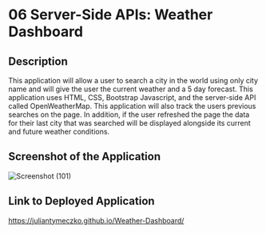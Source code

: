 # 06 Server-Side APIs: Weather Dashboard

## Description
This application will allow a user to search a city in the world using only city name and will give the user the current weather and a 5 day forecast. This application uses HTML, CSS, Bootstrap Javascript, and the 
server-side API called OpenWeatherMap. This application will also track the users previous searches on the page. In addition, if the user refreshed the page the data for their last city that was 
searched will be displayed alongside its current and future weather conditions.

## Screenshot of the Application
![Screenshot (101)](https://github.com/JulianTymeczko/Weather-Dashboard/assets/130944880/2154d150-6c6b-4dd9-bf65-77a515a6cf9d)

## Link to Deployed Application
https://juliantymeczko.github.io/Weather-Dashboard/
